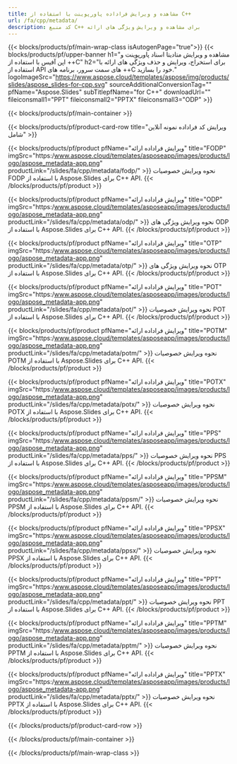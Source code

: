 ```yaml
---
title: مشاهده و ویرایش فراداده پاورپوینت با استفاده از C++
url: /fa/cpp/metadata/
description: کد منبع C++ برای مشاهده و ویرایش ویژگی های ارائه
---
```


{{< blocks/products/pf/main-wrap-class isAutogenPage="true">}}
{{< blocks/products/pf/upper-banner h1="مشاهده و ویرایش متادیتا اسناد پاورپوینت و اپن آفیس با استفاده از ++C" h2="برای استخراج، ویرایش و حذف ویژگی های ارائه با استفاده از API های سمت سرور، برنامه های ++C خود را بسازید." logoImageSrc="https://www.aspose.cloud/templates/aspose/img/products/slides/aspose_slides-for-cpp.svg" sourceAdditionalConversionTag="" pfName="Aspose.Slides" subTitlepfName="for C++" downloadUrl="" fileiconsmall1="PPT" fileiconsmall2="PPTX" fileiconsmall3="ODP" >}}

{{< blocks/products/pf/main-container >}}

{{< blocks/products/pf/product-card-row title="ویرایش کد فراداده نمونه آنلاین شامل" >}}

{{< blocks/products/pf/product pfName="ویرایش فراداده ارائه" title="FODP" imgSrc="https:/www.aspose.cloud/templates/asposeapp/images/products/logo/aspose_metadata-app.png" productLink="/slides/fa/cpp/metadata/fodp/" >}}
نحوه ویرایش خصوصیات FODP با استفاده از Aspose.Slides برای C++ API.
{{< /blocks/products/pf/product >}}

{{< blocks/products/pf/product pfName="ویرایش فراداده ارائه" title="ODP" imgSrc="https:/www.aspose.cloud/templates/asposeapp/images/products/logo/aspose_metadata-app.png" productLink="/slides/fa/cpp/metadata/odp/" >}}
نحوه ویرایش ویژگی های ODP با استفاده از Aspose.Slides برای C++ API.
{{< /blocks/products/pf/product >}}

{{< blocks/products/pf/product pfName="ویرایش فراداده ارائه" title="OTP" imgSrc="https:/www.aspose.cloud/templates/asposeapp/images/products/logo/aspose_metadata-app.png" productLink="/slides/fa/cpp/metadata/otp/" >}}
نحوه ویرایش ویژگی های OTP با استفاده از Aspose.Slides برای C++ API.
{{< /blocks/products/pf/product >}}

{{< blocks/products/pf/product pfName="ویرایش فراداده ارائه" title="POT" imgSrc="https:/www.aspose.cloud/templates/asposeapp/images/products/logo/aspose_metadata-app.png" productLink="/slides/fa/cpp/metadata/pot/" >}}
نحوه ویرایش خصوصیات POT با استفاده از Aspose.Slides برای C++ API.
{{< /blocks/products/pf/product >}}

{{< blocks/products/pf/product pfName="ویرایش فراداده ارائه" title="POTM" imgSrc="https:/www.aspose.cloud/templates/asposeapp/images/products/logo/aspose_metadata-app.png" productLink="/slides/fa/cpp/metadata/potm/" >}}
نحوه ویرایش خصوصیات POTM با استفاده از Aspose.Slides برای C++ API.
{{< /blocks/products/pf/product >}}

{{< blocks/products/pf/product pfName="ویرایش فراداده ارائه" title="POTX" imgSrc="https:/www.aspose.cloud/templates/asposeapp/images/products/logo/aspose_metadata-app.png" productLink="/slides/fa/cpp/metadata/potx/" >}}
نحوه ویرایش خصوصیات POTX با استفاده از Aspose.Slides برای C++ API.
{{< /blocks/products/pf/product >}}

{{< blocks/products/pf/product pfName="ویرایش فراداده ارائه" title="PPS" imgSrc="https:/www.aspose.cloud/templates/asposeapp/images/products/logo/aspose_metadata-app.png" productLink="/slides/fa/cpp/metadata/pps/" >}}
نحوه ویرایش خصوصیات PPS با استفاده از Aspose.Slides برای C++ API.
{{< /blocks/products/pf/product >}}

{{< blocks/products/pf/product pfName="ویرایش فراداده ارائه" title="PPSM" imgSrc="https:/www.aspose.cloud/templates/asposeapp/images/products/logo/aspose_metadata-app.png" productLink="/slides/fa/cpp/metadata/ppsm/" >}}
نحوه ویرایش خصوصیات PPSM با استفاده از Aspose.Slides برای C++ API.
{{< /blocks/products/pf/product >}}

{{< blocks/products/pf/product pfName="ویرایش فراداده ارائه" title="PPSX" imgSrc="https:/www.aspose.cloud/templates/asposeapp/images/products/logo/aspose_metadata-app.png" productLink="/slides/fa/cpp/metadata/ppsx/" >}}
نحوه ویرایش خصوصیات PPSX با استفاده از Aspose.Slides برای C++ API.
{{< /blocks/products/pf/product >}}

{{< blocks/products/pf/product pfName="ویرایش فراداده ارائه" title="PPT" imgSrc="https:/www.aspose.cloud/templates/asposeapp/images/products/logo/aspose_metadata-app.png" productLink="/slides/fa/cpp/metadata/ppt/" >}}
نحوه ویرایش خصوصیات PPT با استفاده از Aspose.Slides برای C++ API.
{{< /blocks/products/pf/product >}}

{{< blocks/products/pf/product pfName="ویرایش فراداده ارائه" title="PPTM" imgSrc="https:/www.aspose.cloud/templates/asposeapp/images/products/logo/aspose_metadata-app.png" productLink="/slides/fa/cpp/metadata/pptm/" >}}
نحوه ویرایش خصوصیات PPTM با استفاده از Aspose.Slides برای C++ API.
{{< /blocks/products/pf/product >}}

{{< blocks/products/pf/product pfName="ویرایش فراداده ارائه" title="PPTX" imgSrc="https:/www.aspose.cloud/templates/asposeapp/images/products/logo/aspose_metadata-app.png" productLink="/slides/fa/cpp/metadata/pptx/" >}}
نحوه ویرایش خصوصیات PPTX با استفاده از Aspose.Slides برای C++ API.
{{< /blocks/products/pf/product >}}



{{< /blocks/products/pf/product-card-row >}}

{{< /blocks/products/pf/main-container >}}
    
{{< /blocks/products/pf/main-wrap-class >}}